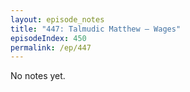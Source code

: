 ```yaml
---
layout: episode_notes
title: "447: Talmudic Matthew — Wages"
episodeIndex: 450
permalink: /ep/447
---
```

No notes yet.
